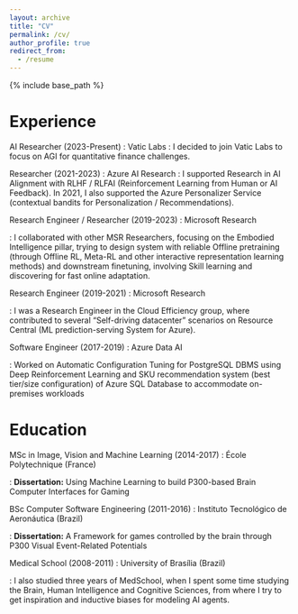 ```yaml
---
layout: archive
title: "CV"
permalink: /cv/
author_profile: true
redirect_from:
  - /resume
---
```


{% include base_path %}

Experience
======
<i class="fas fa-building" aria-hidden="true"></i> AI Researcher (2023-Present)
: Vatic Labs
: I decided to join Vatic Labs to focus on AGI for quantitative finance challenges.

<i class="fas fa-building" aria-hidden="true"></i> Researcher (2021-2023)
: Azure AI Research
: I supported Research in AI Alignment with RLHF / RLFAI (Reinforcement Learning from Human or AI Feedback). In 2021, I also supported the Azure Personalizer Service (contextual bandits for Personalization / Recommendations). 

<i class="fas fa-building" aria-hidden="true"></i> Research Engineer / Researcher (2019-2023)
: Microsoft Research

: I collaborated with other MSR Researchers, focusing on the Embodied Intelligence pillar, trying to design system with reliable Offline pretraining (through Offline RL, Meta-RL and other interactive representation learning methods) and downstream finetuning, involving Skill learning and discovering for fast online adaptation.

<i class="fas fa-building" aria-hidden="true"></i> Research Engineer (2019-2021)
: Microsoft Research

: I was a Research Engineer in the Cloud Efficiency group, where contributed to several “Self-driving datacenter” scenarios on Resource Central (ML prediction-serving System for Azure).

<i class="fas fa-building" aria-hidden="true"></i> Software Engineer (2017-2019)
: Azure Data AI

: Worked on Automatic Configuration Tuning for PostgreSQL DBMS using Deep Reinforcement Learning and SKU recommendation system (best tier/size configuration) of Azure SQL Database to accommodate on-premises workloads

Education
======
<i class="fas fa-graduation-cap" aria-hidden="true"></i>  MSc in Image, Vision and Machine Learning (2014-2017)
: École Polytechnique (France)

: **Dissertation:** Using Machine Learning to build P300-based Brain Computer Interfaces for Gaming 

<i class="fas fa-graduation-cap" aria-hidden="true"></i>  BSc Computer Software Engineering (2011-2016)
: Instituto Tecnológico de Aeronáutica (Brazil)

: **Dissertation:** A Framework for games controlled by the brain through P300 Visual Event-Related Potentials

<i class="fas fa-graduation-cap" aria-hidden="true"></i> Medical School (2008-2011)
: University of Brasília (Brazil) 

: I also studied three years of MedSchool, when I spent some time studying the Brain, Human Intelligence and Cognitive Sciences, from where I try to get inspiration and inductive biases for modeling AI agents. 

<!-- Education
======
* B.S. in GitHub, GitHub University, 2012
* M.S. in Jekyll, GitHub University, 2014
* Ph.D in Version Control Theory, GitHub University, 2018 (expected)

Work experience
======
* Summer 2015: Research Assistant
  * Github University
  * Duties included: Tagging issues
  * Supervisor: Professor Git

* Fall 2015: Research Assistant
  * Github University
  * Duties included: Merging pull requests
  * Supervisor: Professor Hub
  
Skills
======
* Skill 1
* Skill 2
  * Sub-skill 2.1
  * Sub-skill 2.2
  * Sub-skill 2.3
* Skill 3

Publications
======
  <ul>{% for post in site.publications %}
    {% include archive-single-cv.html %}
  {% endfor %}</ul>
  
Talks
======
  <ul>{% for post in site.talks %}
    {% include archive-single-talk-cv.html %}
  {% endfor %}</ul>
  
Teaching
======
  <ul>{% for post in site.teaching %}
    {% include archive-single-cv.html %}
  {% endfor %}</ul>
  
Service and leadership
======
* Currently signed in to 43 different slack teams -->
